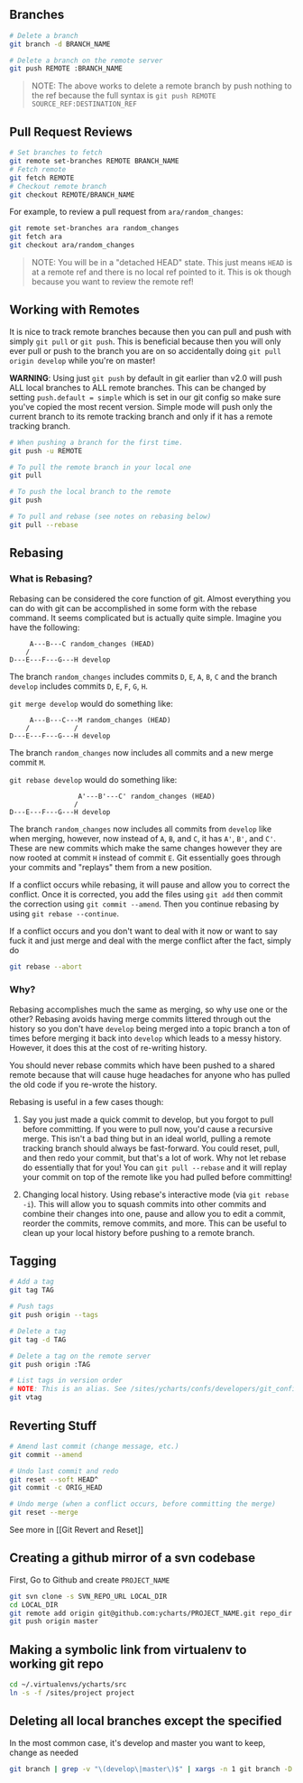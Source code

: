 ## Branches

```bash
# Delete a branch
git branch -d BRANCH_NAME

# Delete a branch on the remote server
git push REMOTE :BRANCH_NAME
```

> NOTE: The above works to delete a remote branch by push nothing to the ref because the full
> syntax is `git push REMOTE SOURCE_REF:DESTINATION_REF`

## Pull Request Reviews

```bash
# Set branches to fetch
git remote set-branches REMOTE BRANCH_NAME
# Fetch remote
git fetch REMOTE
# Checkout remote branch
git checkout REMOTE/BRANCH_NAME
```

For example, to review a pull request from `ara/random_changes`:

```bash
git remote set-branches ara random_changes
git fetch ara
git checkout ara/random_changes
```

> NOTE: You will be in a "detached HEAD" state. This just means `HEAD` is at a remote ref and
> there is no local ref pointed to it. This is ok though because you want to review the remote ref!

## Working with Remotes
It is nice to track remote branches because then you can pull and push with simply `git pull` or
`git push`. This is beneficial because then you will only ever pull or push to the branch you are
on so accidentally doing `git pull origin develop` while you're on master!

**WARNING**: Using just `git push` by default in git earlier than v2.0 will push ALL local branches
to ALL remote branches. This can be changed by setting `push.default = simple` which is set in our
git config so make sure you've copied the most recent version. Simple mode will push only the current
branch to its remote tracking branch and only if it has a remote tracking branch.

```bash
# When pushing a branch for the first time.
git push -u REMOTE

# To pull the remote branch in your local one
git pull

# To push the local branch to the remote
git push

# To pull and rebase (see notes on rebasing below)
git pull --rebase
```

## Rebasing

### What is Rebasing?
Rebasing can be considered the core function of git. Almost everything you can do with git
can be accomplished in some form with the rebase command. It seems complicated but is actually
quite simple. Imagine you have the following:

```
     A---B---C random_changes (HEAD)
    /
D---E---F---G---H develop
```
The branch `random_changes` includes commits `D`, `E`, `A`, `B`, `C` and the branch `develop` includes
commits `D`, `E`, `F`, `G`, `H`.

`git merge develop` would do something like:

```
     A---B---C---M random_changes (HEAD)
    /           /
D---E---F---G---H develop
```
The branch `random_changes` now includes all commits and a new merge commit `M`.

`git rebase develop` would do something like:

```
                 A'---B'---C' random_changes (HEAD)
                /
D---E---F---G---H develop
```
The branch `random_changes` now includes all commits from `develop` like when merging, however, now
instead of `A`, `B`, and `C`, it has `A'`, `B'`, and `C'`. These are new commits which make the same
changes however they are now rooted at commit `H` instead of commit `E`. Git essentially goes through
your commits and "replays" them from a new position.

If a conflict occurs while rebasing, it will pause and allow you to correct the conflict. Once it is
corrected, you add the files using `git add` then commit the correction using `git commit --amend`. Then
you continue rebasing by using `git rebase --continue`.

If a conflict occurs and you don't want to deal with it now or want to say fuck it and just merge and deal
with the merge conflict after the fact, simply do

```bash
git rebase --abort
```

### Why?
Rebasing accomplishes much the same as merging, so why use one or the other? Rebasing avoids having
merge commits littered through out the history so you don't have `develop` being merged into a topic
branch a ton of times before merging it back into `develop` which leads to a messy history. However,
it does this at the cost of re-writing history.

You should never rebase commits which have been pushed to a shared remote because that will cause
huge headaches for anyone who has pulled the old code if you re-wrote the history.

Rebasing is useful in a few cases though:

1. Say you just made a quick commit to develop, but you forgot to pull before committing. If you
were to pull now, you'd cause a recursive merge. This isn't a bad thing but in an ideal world, pulling
a remote tracking branch should always be fast-forward. You could reset, pull, and then redo your commit,
but that's a lot of work. Why not let rebase do essentially that for you! You can `git pull --rebase`
and it will replay your commit on top of the remote like you had pulled before committing!

1. Changing local history. Using rebase's interactive mode (via `git rebase -i`). This will allow
you to squash commits into other commits and combine their changes into one, pause and allow you to
edit a commit, reorder the commits, remove commits, and more. This can be useful to clean up your
local history before pushing to a remote branch.

## Tagging

```bash
# Add a tag
git tag TAG

# Push tags
git push origin --tags

# Delete a tag
git tag -d TAG

# Delete a tag on the remote server
git push origin :TAG

# List tags in version order
# NOTE: This is an alias. See /sites/ycharts/confs/developers/git_config
git vtag
```

## Reverting Stuff

```bash
# Amend last commit (change message, etc.)
git commit --amend

# Undo last commit and redo
git reset --soft HEAD^
git commit -c ORIG_HEAD

# Undo merge (when a conflict occurs, before committing the merge)
git reset --merge
```

See more in [[Git Revert and Reset]]

## Creating a github mirror of a svn codebase

First, Go to Github and create `PROJECT_NAME`

```bash
git svn clone -s SVN_REPO_URL LOCAL_DIR
cd LOCAL_DIR
git remote add origin git@github.com:ycharts/PROJECT_NAME.git repo_dir
git push origin master
```

## Making a symbolic link from virtualenv to working git repo

```bash
cd ~/.virtualenvs/ycharts/src
ln -s -f /sites/project project
```

## Deleting all local branches except the specified

In the most common case, it's develop and master you want to keep, change as needed

```bash
git branch | grep -v "\(develop\|master\)$" | xargs -n 1 git branch -D
```